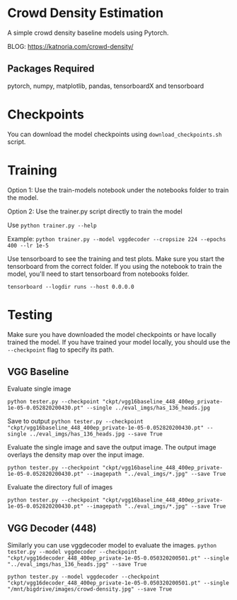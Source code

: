 # Crowd Density Estimation

A simple crowd density baseline models using Pytorch.

BLOG: https://katnoria.com/crowd-density/

## Packages Required
pytorch, numpy, matplotlib, pandas, tensorboardX and tensorboard

# Checkpoints
You can download the model checkpoints using `download_checkpoints.sh` script.

# Training

Option 1: Use the train-models notebook under the notebooks folder to train the model.

Option 2: Use the trainer.py script directly to train the model

Use `python trainer.py --help`

Example: `python trainer.py --model vggdecoder --cropsize 224 --epochs 400 --lr 1e-5`

Use tensorboard to see the training and test plots. Make sure you start the tensorboard from the correct folder.
If you using the notebook to train the model, you'll need to start tensorboard from notebooks folder.

`tensorboard --logdir runs --host 0.0.0.0`

# Testing

Make sure you have downloaded the model checkpoints or have locally trained the model.
If you have trained your model locally, you should use the `--checkpoint` flag to specify its path.

## VGG Baseline

Evaluate single image 

`
python tester.py --checkpoint "ckpt/vgg16baseline_448_400ep_private-1e-05-0.052820200430.pt" --single ../eval_imgs/has_136_heads.jpg
`

Save to output
`
python tester.py --checkpoint "ckpt/vgg16baseline_448_400ep_private-1e-05-0.052820200430.pt" --single ../eval_imgs/has_136_heads.jpg --save True
`

Evaluate the single image and save the output image. The output image overlays the density map over the input image.

`python tester.py --checkpoint "ckpt/vgg16baseline_448_400ep_private-1e-05-0.052820200430.pt" --imagepath "../eval_imgs/*.jpg" --save True`

Evaluate the directory full of images

`python tester.py --checkpoint "ckpt/vgg16baseline_448_400ep_private-1e-05-0.052820200430.pt" --imagepath "../eval_imgs/*.jpg" --save True`

## VGG Decoder (448)

Similarly you can use vggdecoder model to evaluate the images.
`
python tester.py --model vggdecoder --checkpoint "ckpt/vgg16decoder_448_400ep_private-1e-05-0.050320200501.pt" --single "../eval_imgs/has_136_heads.jpg" --save True
`

`
python tester.py --model vggdecoder --checkpoint "ckpt/vgg16decoder_448_400ep_private-1e-05-0.050320200501.pt" --single "/mnt/bigdrive/images/crowd-density.jpg" --save True
`